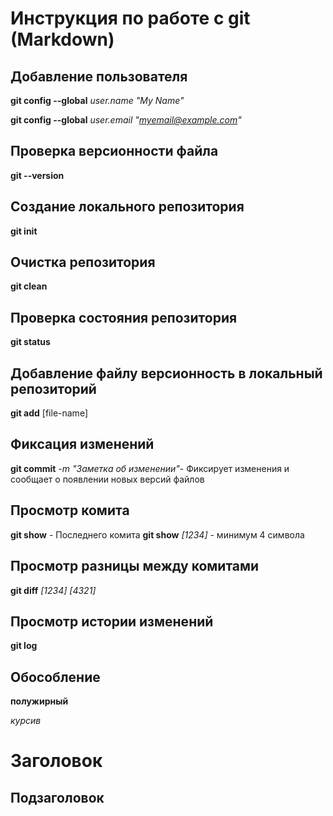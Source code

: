 # Инструкция по работе с git (Markdown)

## Добавление пользователя
**git config --global** *user.name "My Name"*

**git config --global** *user.email "myemail@example.com"*

## Проверка версионности файла
**git --version**
## Создание локального репозитория
**git init**
## Очистка репозитория
**git clean**
## Проверка состояния репозитория
**git status**
## Добавление файлу версионность в локальный репозиторий
**git add** [file-name]
## Фиксация изменений
**git commit** *-m "Заметка об изменении"*- Фиксирует изменения и сообщает о появлении новых версий файлов

## Просмотр комита
**git show** - Последнего комита
**git show** *[1234]* - минимум 4 символа

## Просмотр разницы между комитами
**git diff** *[1234] [4321]*
## Просмотр истории изменений
**git log**

## Обособление 
**полужирный**

*курсив*

# Заголовок
## Подзаголовок